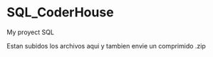 # SQL_CoderHouse
My proyect SQL

Estan subidos los archivos aqui y tambien envie un comprimido .zip


